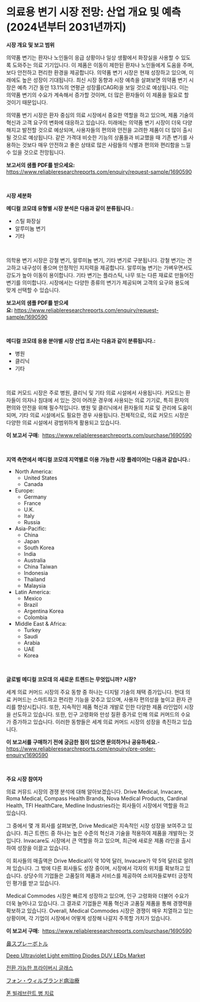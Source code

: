 <p><h1>의료용 변기 시장 전망: 산업 개요 및 예측 (2024년부터 2031년까지)</h1></p><p><strong>시장 개요 및 보고 범위</strong></p>
<p><p>의약품 변기는 환자나 노인들이 응급 상황이나 일상 생활에서 화장실을 사용할 수 있도록 도와주는 의료 기기입니다. 이 제품은 이동이 제한된 환자나 노인들에게 도움을 주며, 보다 안전하고 편리한 환경을 제공합니다. 의약품 변기 시장은 현재 성장하고 있으며, 미래에도 높은 성장이 기대됩니다. 최신 시장 동향과 시장 예측을 살펴보면 의약품 변기 시장은 예측 기간 동안 13.1%의 연평균 성장률(CAGR)을 보일 것으로 예상됩니다. 이는 의약품 변기의 수요가 계속해서 증가할 것이며, 더 많은 환자들이 이 제품을 필요로 할 것이기 때문입니다. </p><p>의약품 변기 시장은 환자 중심의 의료 시장에서 중요한 역할을 하고 있으며, 제품 기술의 혁신과 고객 요구의 변화에 대응하고 있습니다. 미래에는 의약품 변기 시장이 더욱 다양해지고 발전할 것으로 예상되며, 사용자들의 편의와 안전을 고려한 제품이 더 많이 출시될 것으로 예상됩니다. 같은 가격대 비슷한 기능의 상품들과 비교했을 때 기존 변기를 사용하는 것보다 매우 안전하고 좋은 상태로 많은 사람들의 식별과 편의와 편리함을 느낄 수 있을 것으로 전망됩니다.</p></p>
<p><strong>보고서의 샘플 PDF를 받으세요:</strong> <a href="https://www.reliableresearchreports.com/enquiry/request-sample/1690590">https://www.reliableresearchreports.com/enquiry/request-sample/1690590</a></p>
<p>&nbsp;</p>
<p><strong>시장 세분화</strong></p>
<p><strong>메디컬 코모데 유형별 시장 분석은 다음과 같이 분류됩니다.:</strong></p>
<p><ul><li>스틸 화장실</li><li>알루미늄 변기</li><li>기타</li></ul></p>
<p>&nbsp;</p>
<p><p>의학용 변기 시장은 강철 변기, 알루미늄 변기, 기타 변기로 구분됩니다. 강철 변기는 견고하고 내구성이 좋으며 안정적인 지지력을 제공합니다. 알루미늄 변기는 가벼우면서도 강도가 높아 이동이 용이합니다. 기타 변기는 플라스틱, 나무 또는 다른 재료로 만들어진 변기를 의미합니다. 시장에서는 다양한 종류의 변기가 제공되며 고객의 요구와 용도에 맞게 선택할 수 있습니다.</p></p>
<p><strong>보고서의 샘플 PDF를 받으세요:</strong>&nbsp;<a href="https://www.reliableresearchreports.com/enquiry/request-sample/1690590">https://www.reliableresearchreports.com/enquiry/request-sample/1690590</a></p>
<p>&nbsp;</p>
<p><strong> 메디컬 코모데 응용 분야별 시장 산업 조사는 다음과 같이 분류됩니다.:</strong></p>
<p><ul><li>병원</li><li>클리닉</li><li>기타</li></ul></p>
<p>&nbsp;</p>
<p><p>의료 커모드 시장은 주로 병원, 클리닉 및 기타 의료 시설에서 사용됩니다. 커모드는 환자들이 의자나 침대에 서 있는 것이 어려운 경우에 사용되는 의료 기기로, 특히 환자의 편의와 안전을 위해 필수적입니다. 병원 및 클리닉에서 환자들의 치료 및 관리에 도움이 되며, 기타 의료 시설에서도 필요한 경우 사용됩니다. 전체적으로, 의료 커모드 시장은 다양한 의료 시설에서 광범위하게 활용되고 있습니다.</p></p>
<p><strong>이 보고서 구매:</strong>&nbsp; <a href="https://www.reliableresearchreports.com/purchase/1690590">https://www.reliableresearchreports.com/purchase/1690590</a></p>
<p>&nbsp;</p>
<p><strong>지역 측면에서 메디컬 코모데 지역별로 이용 가능한 시장 플레이어는 다음과 같습니다.:</strong></p>
<p><ul>
    <li>
        North America:
        <ul>
            <li>United States</li>
            <li>Canada</li>
        </ul>
    </li>
    <li>
        Europe:
        <ul>
            <li>Germany</li>
            <li>France</li>
            <li>U.K.</li>
            <li>Italy</li>
            <li>Russia</li>
        </ul>
    </li>
    <li>
        Asia-Pacific:
        <ul>
            <li>China</li>
            <li>Japan</li>
            <li>South Korea</li>
            <li>India</li>
            <li>Australia</li>
            <li>China Taiwan</li>
            <li>Indonesia</li>
            <li>Thailand</li>
            <li>Malaysia</li>
        </ul>
    </li>
    <li>
        Latin America:
        <ul>
            <li>Mexico</li>
            <li>Brazil</li>
            <li>Argentina Korea</li>
            <li>Colombia</li>
        </ul>
    </li>
    <li>
        Middle East & Africa:
        <ul>
            <li>Turkey</li>
            <li>Saudi</li>
            <li>Arabia</li>
            <li>UAE</li>
            <li>Korea</li>
        </ul>
    </li>
    </ul></p>
<p>&nbsp;</p>
<p><strong>글로벌 메디컬 코모데 의 새로운 트렌드는 무엇입니까? 시장?</strong></p>
<p><p>세계 의료 커머드 시장의 주요 동향 중 하나는 디지털 기술의 채택 증가입니다. 현대 의료 커머드는 스마트하고 편리한 기능을 갖추고 있으며, 사용자 편의성을 높이고 환자 관리를 향상시킵니다. 또한, 지속적인 제품 혁신과 개발로 인한 다양한 제품 라인업이 시장을 선도하고 있습니다. 또한, 인구 고령화와 만성 질환 증가로 인해 의료 커머드의 수요가 증가하고 있습니다. 이러한 동향들은 세계 의료 커머드 시장의 성장을 촉진하고 있습니다.</p></p>
<p><strong>이 보고서를 구매하기 전에 궁금한 점이 있으면 문의하거나 공유하세요.</strong>- <a href="https://www.reliableresearchreports.com/enquiry/pre-order-enquiry/1690590">https://www.reliableresearchreports.com/enquiry/pre-order-enquiry/1690590</a></p>
<p>&nbsp;</p>
<p><strong>주요 시장 참여자</strong></p>
<p><p>의료 커뮤드 시장의 경쟁 분석에 대해 알아보겠습니다. Drive Medical, Invacare, Roma Medical, Compass Health Brands, Nova Medical Products, Cardinal Health, TFI HealthCare, Medline Industries라는 회사들이 시장에서 역할을 하고 있습니다. </p><p>그 중에서 몇 개 회사를 살펴보면, Drive Medical은 지속적인 시장 성장을 보여주고 있습니다. 최근 트렌드 중 하나는 높은 수준의 혁신과 기술을 적용하여 제품을 개발하는 것입니다. Invacare도 시장에서 큰 역할을 하고 있으며, 최근에 새로운 제품 라인을 출시하여 성장을 이끌고 있습니다. </p><p>이 회사들의 매출액은 Drive Medical이 약 10억 달러, Invacare가 약 5억 달러로 알려져 있습니다. 그 밖에 다른 회사들도 성장 중이며, 시장에서 각자의 위치를 확보하고 있습니다. 상당수의 기업들은 고품질의 제품과 서비스를 제공하여 소비자들로부터 긍정적인 평가를 받고 있습니다. </p><p>Medical Commodes 시장은 빠르게 성장하고 있으며, 인구 고령화와 더불어 수요가 더욱 늘어나고 있습니다. 그 결과로 기업들은 제품 혁신과 고품질 제품을 통해 경쟁력을 확보하고 있습니다. Overall, Medical Commodes 시장은 경쟁이 매우 치열하고 있는 상황이며, 각 기업이 시장에서 어떻게 성장해 나갈지 주목할 가치가 있습니다.</p></p>
<p><strong>이 보고서 구매:</strong>&nbsp;&nbsp;<a href="https://www.reliableresearchreports.com/purchase/1690590">https://www.reliableresearchreports.com/purchase/1690590</a></p>
<p><p><a href="https://medium.com/@nofrinla/%E9%BC%BB%E3%82%B9%E3%83%97%E3%83%AC%E3%83%BC%E3%83%9C%E3%83%88%E3%83%AB%E5%B8%82%E5%A0%B4%E8%AA%BF%E6%9F%BB%E3%83%AC%E3%83%9D%E3%83%BC%E3%83%88-%E3%81%9D%E3%81%AE%E6%AD%B4%E5%8F%B2%E3%81%8A%E3%82%88%E3%81%B32024%E5%B9%B4%E3%81%8B%E3%82%892031%E5%B9%B4%E3%81%AE%E4%BA%88%E6%B8%AC-c63f2ebca887">鼻スプレーボトル</a></p><p><a href="https://github.com/marloy8/Market-Research-Report-List-3/blob/main/deep-ultraviolet-light-emitting-diodes-duv-leds-market.md">Deep Ultraviolet Light emitting Diodes DUV LEDs Market</a></p><p><a href="https://medium.com/@royross51/switchable-privacy-glass-%EC%8B%9C%EC%9E%A5-%EB%B6%84%EC%84%9D-%EA%B8%80%EB%A1%9C%EB%B2%8C-%EC%82%B0%EC%97%85-%EC%A0%84%EB%A7%9D-%EB%B0%8F-%EC%98%88%EC%B8%A1-2024%EB%85%84%EB%B6%80%ED%84%B0-2031%EB%85%84%EA%B9%8C%EC%A7%80-680f3c5eddda">전환 가능한 프라이버시 글래스</a></p><p><a href="https://github.com/dzy793153605/Market-Research-Report-List-1/blob/main/4558769185634.md">フォン・ウィルブランド病治療</a></p><p><a href="https://github.com/vseigx30c9a1j/Market-Research-Report-List-1/blob/main/8977822185629.md">폰 빌레브란트 병 치료</a></p></p>
